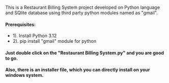 This is a Restaurant Billing System project developed on Python language and SQlite database using third party python modules named as "gmail".
#### Prerequisites:
- 1). Install Python 3.12
- 2). pip install "gmail" module for python
#### Just double click on the "Restaurant Billing System.py" and you are good to go. 
#### Also, there is an installer file, which you can directly install on your windows system.
